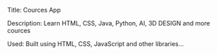 Title: Cources App

Description: Learn HTML, CSS, Java, Python, AI, 3D DESIGN and more cources

Used: Built using HTML, CSS, JavaScript and other libraries...
